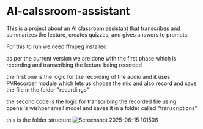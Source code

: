 # AI-calssroom-assistant
This is a project about an AI classroom assistant that transcribes and summarizes the lecture, creates quizzes, and gives answers to prompts 

For this to run we need ffmpeg installed

as per the current version we are done with the first phase which is recording and transcribing the lecture being recorded

the first one is the logic for the recording of the audio and it uses PVRecorder module which lets us choose the mic and also record and save the file in the folder "recordings"

the second code is the logic for transcribing the recorded file using openai's wishper small model and saves it in a folder called "transcriptions"

this is the folder structure
![Screenshot 2025-06-15 101506](https://github.com/user-attachments/assets/18842522-f8bd-40ca-b8f3-33c266c572e2)
